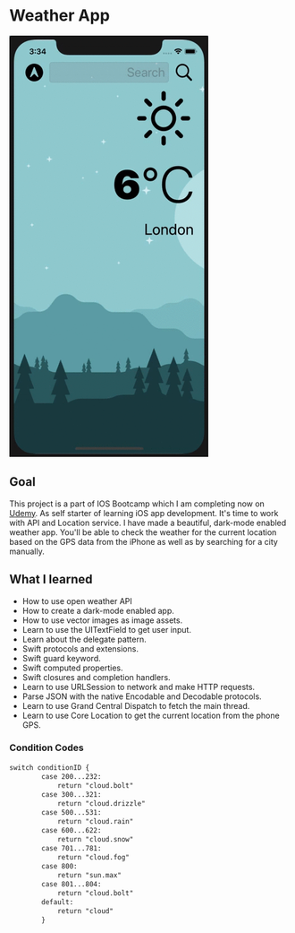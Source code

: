#  Weather App

![App Preview](https://github.com/Humayan-Kabir/Weather-IOS13/blob/master/weather%20app%20preview.gif)

## Goal
This project is a part of IOS Bootcamp which I am completing now on [Udemy](https://www.udemy.com/course/ios-13-app-development-bootcamp). As self starter of learning iOS app development. It's time to work with API and Location service. I have made a beautiful, dark-mode enabled weather app. You'll be able to check the weather for the current location based on the GPS data from the iPhone as well as by searching for a city manually. 

## What I learned

* How to use open weather API
* How to create a dark-mode enabled app.
* How to use vector images as image assets.
* Learn to use the UITextField to get user input. 
* Learn about the delegate pattern.
* Swift protocols and extensions. 
* Swift guard keyword. 
* Swift computed properties.
* Swift closures and completion handlers.
* Learn to use URLSession to network and make HTTP requests.
* Parse JSON with the native Encodable and Decodable protocols. 
* Learn to use Grand Central Dispatch to fetch the main thread.
* Learn to use Core Location to get the current location from the phone GPS. 

### Condition Codes
```
switch conditionID {
        case 200...232:
            return "cloud.bolt"
        case 300...321:
            return "cloud.drizzle"
        case 500...531:
            return "cloud.rain"
        case 600...622:
            return "cloud.snow"
        case 701...781:
            return "cloud.fog"
        case 800:
            return "sun.max"
        case 801...804:
            return "cloud.bolt"
        default:
            return "cloud"
        }
```


